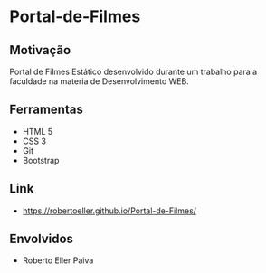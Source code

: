 # Portal-de-Filmes

## Motivação

Portal de Filmes Estático desenvolvido durante um trabalho para a faculdade na materia de Desenvolvimento WEB.

## Ferramentas

- HTML 5
- CSS 3
- Git
- Bootstrap

## Link

- https://robertoeller.github.io/Portal-de-Filmes/

## Envolvidos

- Roberto Eller Paiva
